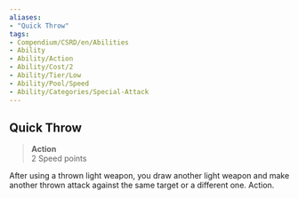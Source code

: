 ```yaml
---
aliases:
- "Quick Throw"
tags:
- Compendium/CSRD/en/Abilities
- Ability
- Ability/Action
- Ability/Cost/2
- Ability/Tier/Low
- Ability/Pool/Speed
- Ability/Categories/Special-Attack
---
```


  
## Quick Throw  
>**Action**  
>2 Speed points
  
After using a thrown light weapon, you draw another light weapon and make another thrown attack against the same target or a different one. Action.